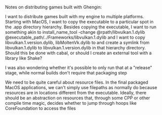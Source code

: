 Notes on distributing games built with Ghengin:

I want to distribute games built with my engine to multiple platforms. Starting
with MacOS, I want to copy the executable to a particular spot in the .app
directory hierarchy. Besides copying the executable, I want to run something
akin to install_name_tool -change @rpath/libvulkan.1.dylib
@executable_path/../Frameworks/libvulkan.1.dylib and I want to copy
libvulkan.1.version.dylib, libMoltenVk.dylib to and create a symlink from
libvulkan.1.dylib to libvulkan.1.version.dylib in that hierarchy directory.
Should this be done with cabal, or should I create an external tool with a
library like Shake?

I was also wondering whether it's possible to only run that at a "release"
stage, while normal builds don't require that packaging step

We need to be quite careful about resource files. In the final packaged MacOS
applications, we can't simply use filepaths as normally do because resources are
in locations different from the executable.
Ideally, there should be an abstraction on resources that, through some CPP or
other compile time magic, decides whether to jump through hoops like
CoreFoundation to access the files

